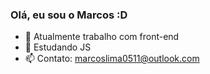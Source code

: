 ### Olá, eu sou o Marcos :D



- 🔭 Atualmente trabalho com front-end
- 🌱 Estudando JS 
- 📫 Contato: marcoslima0511@outlook.com

